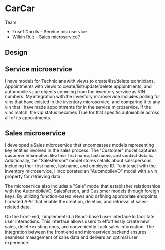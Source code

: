 # CarCar

Team:

* Yosef Dandis  - Service microservice
* Wilkin Ruiz - Sales microservice?

## Design

## Service microservice

I have models for Technicians with views to create/list/delete technicians, Appointments with views to create/list/update/delete appointments, and automobile value objects comming from the inventory service as VIN numbers. My integration with the inventory microservice includes polling for vins that have existed in the inventory microservice, and comparing it to any vin that i have made appointments for in the service microservice. If the vins match, the vip status becomes True for that specific automobile across all of its appointments.

## Sales microservice
I developed a Sales microservice that encompasses models representing key entities involved in the sales process. The "Customer" model captures customer information like their first name, last name, and contact details. Additionally, the "SalesPerson" model stores details about salespersons, including their first name, last name, and employee ID. To interact with the inventory microservice, I incorporated an "AutomobileVO" model with a vin property for retrieving data.

The microservice also includes a "Sale" model that establishes relationships with the AutomobileVO, SalesPerson, and Customer models through foreign keys. By utilizing function-based views and defining appropriate endpoints, I created APIs that enable the creation, deletion, and retrieval of sales-related data.

On the front-end, I implemented a React-based user interface to facilitate user interactions. This interface allows users to effortlessly create new sales, delete existing ones, and conveniently track sales information. The integration between the front-end and microservice backend ensures seamless management of sales data and delivers an optimal user experience.
